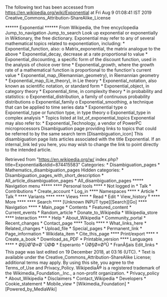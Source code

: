 The following text has been accessed from https://en.wikipedia.org/wiki/Exponential at Fri Aug 9 01:08:41 IST 2019
Creative_Commons_Attribution-ShareAlike_License




















****** Exponential ******
From Wikipedia, the free encyclopedia
Jump_to_navigation Jump_to_search
 Look up exponential or exponentially in Wiktionary, the free dictionary.
Exponential may refer to any of several mathematical topics related to
exponentiation, including:
    * Exponential_function, also:
          o Matrix_exponential, the matrix analogue to the above
    * Exponential_decay, decrease at a rate proportional to value
    * Exponential_discounting, a specific form of the discount function, used
      in the analysis of choice over time
    * Exponential_growth, where the growth rate of a mathematical function is
      proportional to the function's current value
    * Exponential_map_(Riemannian_geometry), in Riemannian geometry
    * Exponential_map_(Lie_theory), in Lie theory
    * Exponential_notation, also known as scientific notation, or standard form
    * Exponential_object, in category theory
    * Exponential_time, in complexity theory
    * in probability and statistics:
          o Exponential_distribution, a family of continuous probability
            distributions
          o Exponential_family
          o Exponential_smoothing, a technique that can be applied to time
            series data
    * Exponential type
          o Exponential_type or function type, in type theory
          o Exponential_type in complex analysis
    * Topics listed at list_of_exponential_topics
Exponential may also refer to:
    * Exponential_Technology, a vendor of PowerPC microprocessors
                      Disambiguation page providing links to topics that could
                      be referred to by the same search term
[Disambiguation_icon] This disambiguation page lists articles associated with
                      the title Exponential.
                      If an internal_link led you here, you may wish to change
                      the link to point directly to the intended article.

Retrieved from "https://en.wikipedia.org/w/
index.php?title=Exponential&oldid=874415583"
Categories:
    * Disambiguation_pages
    * Mathematics_disambiguation_pages
Hidden categories:
    * Disambiguation_pages_with_short_description
    * All_article_disambiguation_pages
    * All_disambiguation_pages
***** Navigation menu *****
**** Personal tools ****
    * Not logged in
    * Talk
    * Contributions
    * Create_account
    * Log_in
**** Namespaces ****
    * Article
    * Talk
⁰
**** Variants ****
**** Views ****
    * Read
    * Edit
    * View_history
⁰
**** More ****
**** Search ****
[Unknown INPUT type][Search][Go]
**** Navigation ****
    * Main_page
    * Contents
    * Featured_content
    * Current_events
    * Random_article
    * Donate_to_Wikipedia
    * Wikipedia_store
**** Interaction ****
    * Help
    * About_Wikipedia
    * Community_portal
    * Recent_changes
    * Contact_page
**** Tools ****
    * What_links_here
    * Related_changes
    * Upload_file
    * Special_pages
    * Permanent_link
    * Page_information
    * Wikidata_item
    * Cite_this_page
**** Print/export ****
    * Create_a_book
    * Download_as_PDF
    * Printable_version
**** Languages ****
    * Ø§ÙØ¹Ø±Ø¨ÙØ©
    * Esperanto
    * ÙØ§Ø±Ø³Û
    * FranÃ§ais
Edit_links
    * This page was last edited on 19 December 2018, at 03:16 (UTC).
    * Text is available under the Creative_Commons_Attribution-ShareAlike
      License; additional terms may apply. By using this site, you agree to the
      Terms_of_Use and Privacy_Policy. WikipediaÂ® is a registered trademark of
      the Wikimedia_Foundation,_Inc., a non-profit organization.
    * Privacy_policy
    * About_Wikipedia
    * Disclaimers
    * Contact_Wikipedia
    * Developers
    * Cookie_statement
    * Mobile_view
    * [Wikimedia_Foundation]
    * [Powered_by_MediaWiki]

